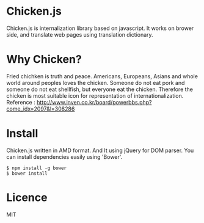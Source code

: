 # Chicken.js
Chicken.js is internalization library based on javascript. It works on brower side, and translate web pages using translation dictionary. 

# Why Chicken?
Fried chichken is truth and peace. Americans, Europeans, Asians and whole world around peoples loves the chicken. Someone do not eat pork and someone do not eat shellfish, but everyone eat the chicken. Therefore the chicken is most suitable icon for representation of internationalization.<br/>
Reference : http://www.inven.co.kr/board/powerbbs.php?come_idx=2097&l=308286

# Install
Chicken.js written in AMD format. And It using jQuery for DOM parser. You can install dependencies easily using 'Bower'.
```
$ npm install -g bower
$ bower install
```

# Licence
MIT
